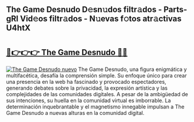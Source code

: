 ## The Game Desnudo D𝚎sn𝚞dos filtr𝚊dos - Parts-gRl Vid𝚎os filtr𝚊dos - N𝚞evas f𝚘tos atr𝚊ctivas U4htX

# <h2><a href="http://mb0o1sp.tromn.icu/?c=The+Game+Desnudo">🔗👉👉👉 The Game Desnudo 🔗🔗</a></h2>

[![The Game Desnudo nuevo](https://i.imgur.com/pEAQMta.gif)](http://mb0o1sp.tromn.icu/?c=The+Game+Desnudo)
The Game Desnudo, una figura enigmática y multifacética, desafía la comprensión simple. Su enfoque único para crear una presencia en la web ha fascinado y provocado espectadores, generando debates sobre la privacidad, la expresión artística y las complejidades de las comunidades digitales. A pesar de la ambigüedad de sus intenciones, su huella en la comunidad virtual es imborrable. La determinación inquebrantable y el magnetismo innegable impulsan a The Game Desnudo a nuevas alturas en la comunidad digital.
